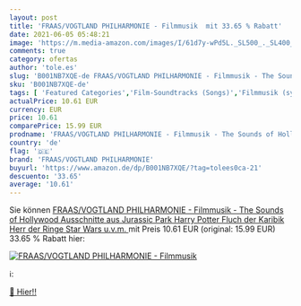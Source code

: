 ```yaml
---
layout: post
title: 'FRAAS/VOGTLAND PHILHARMONIE - Filmmusik  mit 33.65 % Rabatt'
date: 2021-06-05 05:48:21
image: 'https://m.media-amazon.com/images/I/61d7y-wPd5L._SL500_._SL400_.jpg'
comments: true
category: ofertas
author: 'tole.es'
slug: 'B001NB7XQE-de FRAAS/VOGTLAND PHILHARMONIE - Filmmusik - The Sounds of...'
sku: 'B001NB7XQE-de'
tags: [ 'Featured Categories','Film-Soundtracks (Songs)','Filmmusik (symphonisch)','Musik Kategorien','Musik-CDs & Vinyl','Pop','Soundtracks & Filmmusik','Special Features','Super-Audio-CD','fraas/vogtland philharmonie', ]
actualPrice: 10.61 EUR
currency: EUR
price: 10.61
comparePrice: 15.99 EUR
prodname: 'FRAAS/VOGTLAND PHILHARMONIE - Filmmusik - The Sounds of Hollywood  Ausschnitte aus Jurassic Park  Harry Potter  Fluch der Karibik  Herr der Ringe  Star Wars u.v.m. '
country: 'de'
flag: '🇩🇪'
brand: 'FRAAS/VOGTLAND PHILHARMONIE'
buyurl: 'https://www.amazon.de/dp/B001NB7XQE/?tag=tolees0ca-21'
descuento: '33.65'
average: '10.61'
---
```


Sie können [FRAAS/VOGTLAND PHILHARMONIE - Filmmusik - The Sounds of Hollywood  Ausschnitte aus Jurassic Park  Harry Potter  Fluch der Karibik  Herr der Ringe  Star Wars u.v.m. ](https://www.amazon.de/dp/B001NB7XQE/?tag=tolees0ca-21) mit Preis 10.61 EUR (original: 15.99 EUR) 33.65 % Rabatt hier:

[![FRAAS/VOGTLAND PHILHARMONIE - Filmmusik ](https://m.media-amazon.com/images/I/61d7y-wPd5L._SL500_._SL400_.jpg)](https://www.amazon.de/dp/B001NB7XQE/?tag=tolees0ca-21)

ℹ️:


[🛒 Hier!!](https://www.amazon.de/dp/B001NB7XQE/?tag=tolees0ca-21)
